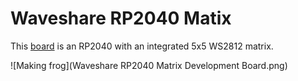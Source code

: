 # Waveshare RP2040 Matix

This [board](https://thepihut.com/products/waveshare-rp2040-matrix-development-board) is an RP2040 with an integrated 5x5 WS2812 matrix.

![Making frog](Waveshare RP2040 Matrix Development Board.png)